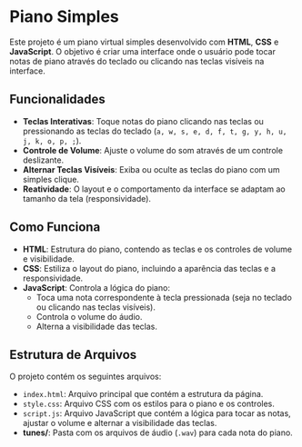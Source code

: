 # Piano Simples

Este projeto é um piano virtual simples desenvolvido com **HTML**, **CSS** e **JavaScript**. O objetivo é criar uma interface onde o usuário pode tocar notas de piano através do teclado ou clicando nas teclas visíveis na interface.

## Funcionalidades

- **Teclas Interativas**: Toque notas do piano clicando nas teclas ou pressionando as teclas do teclado (`a, w, s, e, d, f, t, g, y, h, u, j, k, o, p, ;`).
- **Controle de Volume**: Ajuste o volume do som através de um controle deslizante.
- **Alternar Teclas Visíveis**: Exiba ou oculte as teclas do piano com um simples clique.
- **Reatividade**: O layout e o comportamento da interface se adaptam ao tamanho da tela (responsividade).

## Como Funciona

- **HTML**: Estrutura do piano, contendo as teclas e os controles de volume e visibilidade.
- **CSS**: Estiliza o layout do piano, incluindo a aparência das teclas e a responsividade.
- **JavaScript**: Controla a lógica do piano:
  - Toca uma nota correspondente à tecla pressionada (seja no teclado ou clicando nas teclas visíveis).
  - Controla o volume do áudio.
  - Alterna a visibilidade das teclas.

## Estrutura de Arquivos

O projeto contém os seguintes arquivos:

- `index.html`: Arquivo principal que contém a estrutura da página.
- `style.css`: Arquivo CSS com os estilos para o piano e os controles.
- `script.js`: Arquivo JavaScript que contém a lógica para tocar as notas, ajustar o volume e alternar a visibilidade das teclas.
- **tunes/**: Pasta com os arquivos de áudio (`.wav`) para cada nota do piano.
